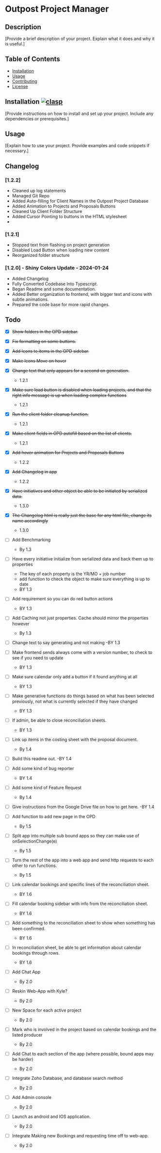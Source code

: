 # Outpost Project Manager

## Description
[Provide a brief description of your project. Explain what it does and why it is useful.]

## Table of Contents
- [Installation](#installation)
- [Usage](#usage)
- [Contributing](#contributing)
- [License](#license)

## Installation [![clasp](https://img.shields.io/badge/built%20with-clasp-4285f4.svg)](https://github.com/google/clasp)

[Provide instructions on how to install and set up your project. Include any dependencies or prerequisites.]

## Usage
[Explain how to use your project. Provide examples and code snippets if necessary.]

## Changelog
### [1.2.2]
  - Cleaned up log statements
  - Managed Git Repo
  - Added Auto-filling for Client Names in the Outpost Project Database
  - Added Animation to Projects and Proposals Buttons
  - Cleaned Up Client Folder Structure
  - Added Cursor Pointing to buttons in the HTML stylesheet
  - 

### [1.2.1]
  - Stopped text from flashing on project generation
  - Disabled Load Button when loading new content
  - Reorganized folder structure

### [1.2.0] - Shiny Colors Update - 2024-01-24
- Added Changelog
- Fully Converted Codebase Into Typescript.
- Began Readme and some documentation.
- Added Better organization to frontend, with bigger text and icons with subtle animations.
- Prepared the code base for more rapid changes.

## Todo
- [x] ~~Show folders in the OPD sidebar.~~
- [x] ~~Fix formatting on some buttons.~~
- [x] ~~Add Icons to items in the OPD sidebar.~~
- [x] ~~Make Icons Move on hover~~
- [x] ~~Change text that only appears for a second on generation.~~
  - 1.2.1
- [x] ~~Make sure load button is disabled when loading projects, and that the right info message is up when loading complex functions~~
  - 1.2.1
- [x] ~~Run the client folder cleanup function.~~
  - 1.2.1
- [x] ~~Make client fields in OPD autofill based on the list of clients.~~
  - 1.2.1
- [x] ~~Add hover animation for Projects and Proposals Buttons~~
  -  1.2.2
- [x] ~~Add Changelog in app~~
  - 1.2.2
- [x] ~~Have initiatives and other object be able to be initiated by serialized data.~~
  - 1.3.0
- [x] ~~The Changelog html is really just the base for any html file, change its name accordingly~~
  - 1.3.0
- [ ] Add Benchmarking
  - By 1.3
- [ ] Have every initiative initialize from serialized data and back them up to properties
  - The key of each property is the YR/MO + job number
  - add function to check the object to make sure everything is up to date
  - BY 1.3
- [ ] Add requirement so you can do red button actions
  - BY 1.3
- [ ] Add Caching not just properties. Cache should mirror the properties however
  - By 1.3
- [ ] Change text to say generating and not making
  -BY 1.3
- [ ] Make frontend sends always come with a version number, to check to see if you need to update
  - BY 1.3
- [ ] Make sure calendar only add a button if it found anything at all
  - BY 1.3
- [ ] Make generative functions do things based on what has been selected previously, not what is currently selected if they have changed
  - BY 1.3
- [ ] If admin, be able to close reconciliation sheets.
  - BY 1.3
- [ ] Link up items in the costing sheet with the proposal document.
  - By 1.4
- [ ] Build this readme out.
  -BY 1.4
- [ ] Add some kind of bug reporter
  - BY 1.4
- [ ] Add some kind of Feature Request
  - By 1.4
- [ ] Give instructions from the Google Drive file on how to get here.
  -BY 1.4
- [ ] Add function to add new page in the OPD
  - By 1.5
- [ ] Split app into multiple sub bound apps so they can make use of onSelectionChange(e)
  - By 1.5
- [ ] Turn the rest of the app into a web app and send http requests to each other to run functions.
  - By 1.5
- [ ] Link calendar bookings and specific lines of the reconciliation sheet.
  - BY 1.6
- [ ] Fill calendar booking sidebar with info from the reconciliation sheet.
  - BY 1.6
- [ ] Add something to the reconciliation sheet to show when something has been confirmed.
  - BY 1.6
- [ ] In reconciliation sheet, be able to get information about calendar bookings through rows.
  - BY 1.6

- [ ] Add Chat App
  - By 2.0
- [ ] Reskin Web-App with Kyle?
  - By 2.0
- [ ] New Space for each active project
  - By 2.0
- [ ] Mark who is involved in the project based on calendar bookings and the listed producer
  - By 2.0
- [ ] Add Chat to each section of the app (where possible, bound apps may be harder)
  - By 2.0
- [ ] Integrate Zoho Database, and database search method
  - By 2.0
- [ ] Add Admin console
  - By 2.0
- [ ] Launch as android and IOS application.
  - By 2.0
- [ ] Integrate Making new Bookings and requesting time off to web-app.
  - By 2.0